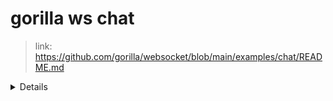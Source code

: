 # gorilla ws chat

> link: https://github.com/gorilla/websocket/blob/main/examples/chat/README.md

<!-- TODO NEED Relearn -->
<details>

> ## Running the example
>
> The example requires a working Go development environment. The [Getting
> Started](http://golang.org/doc/install) page describes how to install the
> development environment.
>
> Once you have Go up and running, you can download, build and run the example
> using the following commands.
>
>     $ go get github.com/gorilla/websocket
>     $ cd `go list -f '{{.Dir}}' github.com/gorilla/websocket/examples/chat`
>     $ go run *.go
>
> To use the chat example, open http://localhost:8080/ in your browser.
>
> ## Server
>
> The server application defines two types, `Client` and `Hub`. The server
> creates an instance of the `Client` type for each websocket connection. A
> `Client` acts as an intermediary between the websocket connection and a single
> instance of the `Hub` type. The `Hub` maintains a set of registered clients and
> broadcasts messages to the clients.
>
> The application runs one goroutine for the `Hub` and two goroutines for each
> `Client`. The goroutines communicate with each other using channels. The `Hub`
> has channels for registering clients, unregistering clients and broadcasting
> messages. A `Client` has a buffered channel of outbound messages. One of the
> client's goroutines reads messages from this channel and writes the messages to
> the websocket. The other client goroutine reads messages from the websocket and
> sends them to the hub.
>
> ### Hub 
>
> The code for the `Hub` type is in
> [hub.go](https://github.com/gorilla/websocket/blob/main/examples/chat/hub.go). 
> The application's `main` function starts the hub's `run` method as a goroutine.
> Clients send requests to the hub using the `register`, `unregister` and
> `broadcast` channels.
>
> The hub registers clients by adding the client pointer as a key in the
> `clients` map. The map value is always true.
>
> The unregister code is a little more complicated. In addition to deleting the
> client pointer from the `clients` map, the hub closes the clients's `send`
> channel to signal the client that no more messages will be sent to the client.
>
> The hub handles messages by looping over the registered clients and sending the
> message to the client's `send` channel. If the client's `send` buffer is full,
> then the hub assumes that the client is dead or stuck. In this case, the hub
> unregisters the client and closes the websocket.
>
> ### Client
>
> The code for the `Client` type is in [client.go](https://github.com/gorilla/websocket/blob/main/examples/chat/client.go).
>
> The `serveWs` function is registered by the application's `main` function as
> an HTTP handler. The handler upgrades the HTTP connection to the WebSocket
> protocol, creates a client, registers the client with the hub and schedules the
> client to be unregistered using a defer statement.
>
> Next, the HTTP handler starts the client's `writePump` method as a goroutine.
> This method transfers messages from the client's send channel to the websocket
> connection. The writer method exits when the channel is closed by the hub or
> there's an error writing to the websocket connection.
>
> Finally, the HTTP handler calls the client's `readPump` method. This method
> transfers inbound messages from the websocket to the hub.
>
> WebSocket connections [support one concurrent reader and one concurrent
> writer](https://godoc.org/github.com/gorilla/websocket#hdr-Concurrency). The
> application ensures that these concurrency requirements are met by executing
> all reads from the `readPump` goroutine and all writes from the `writePump`
> goroutine.
>
> To improve efficiency under high load, the `writePump` function coalesces
> pending chat messages in the `send` channel to a single WebSocket message. This
> reduces the number of system calls and the amount of data sent over the
> network.

</details>